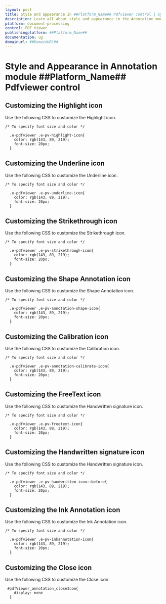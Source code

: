 ```yaml
---
layout: post
title: Style and appearance in ##Platform_Name## Pdfviewer control | Syncfusion
description: Learn all about style and appearance in the Annotation module in Syncfusion ##Platform_Name## Pdfviewer control of Syncfusion Essential JS 2 and more.
platform: document-processing
control: PDF Viewer
publishingplatform: ##Platform_Name##
documentation: ug
domainurl: ##DomainURL##
---
```


# Style and Appearance in Annotation module ##Platform_Name## Pdfviewer control

## Customizing the Highlight icon

Use the following CSS to customize the Highlight icon.

```
/* To specify font size and color */

  .e-pdfviewer .e-pv-highlight-icon{
    color: rgb(143, 89, 219);
    font-size: 20px;
  }
```

## Customizing the Underline  icon

Use the following CSS to customize the Underline  icon.

```
/* To specify font size and color */

  .e-pdfviewer .e-pv-underline-icon{
    color: rgb(143, 89, 219);
    font-size: 20px;
  }
```

## Customizing the Strikethrough icon

Use the following CSS to customize the Strikethrough icon.

```
/* To specify font size and color */

  .e-pdfviewer .e-pv-strikethrough-icon{
    color: rgb(143, 89, 219);
    font-size: 20px;
  }
```

## Customizing the Shape Annotation icon

Use the following CSS to customize the Shape Annotation icon.

```
/* To specify font size and color */

  .e-pdfviewer .e-pv-annotation-shape-icon{
    color: rgb(143, 89, 219);
    font-size: 20px;
  }
```

## Customizing the Calibration icon

Use the following CSS to customize the Calibration icon.

```
/* To specify font size and color */

  .e-pdfviewer .e-pv-annotation-calibrate-icon{
    color: rgb(143, 89, 219);
    font-size: 20px;
  }
```

## Customizing the FreeText icon

Use the following CSS to customize the Handwritten signature icon.

```
/* To specify font size and color */

  .e-pdfviewer .e-pv-freetext-icon{
    color: rgb(143, 89, 219);
    font-size: 20px;
  }
```

## Customizing the Handwritten signature icon

Use the following CSS to customize the Handwritten signature icon.

```
/* To specify font size and color */

  .e-pdfviewer .e-pv-handwritten-icon::before{
    color: rgb(143, 89, 219);
    font-size: 20px;
  }
```

## Customizing the Ink Annotation icon

Use the following CSS to customize the Ink Annotation icon.

```
/* To specify font size and color */

  .e-pdfviewer .e-pv-inkannotation-icon{
    color: rgb(143, 89, 219);
    font-size: 20px;
  }
```
## Customizing the Close icon

Use the following CSS to customize the Close icon.

```
 #pdfViewer_annotation_closeIcon{
    display: none
  }
```
